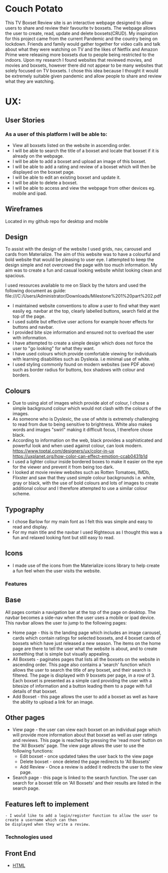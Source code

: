 # Couch Potato

This TV Boxset Review site is an interactive webpage designed to allow users to share and review their favourite tv boxsets.
The webpage allows the user to create, read, update and delete boxsets(CRUD).
My inspiration for this project came from the current Pandemic and the country being on lockdown. Friends and family would gather together
for video calls and talk about what they were watching on TV and the likes of Netflix and Amazon Prime were releasing more boxsets due to people being restricted
to the indoors. Upon my research I found websites that reviewed movies, and movies and boxsets, however there did not appear to be many websites that solely
focused on TV boxsets. I chose this idea because I thought it would be extremely suitable given pandemic and allow people to share and review what they are watching.

# UX:
## User Stories
### As a user of this platform I will be able to:
 - View all boxsets listed on the website in ascending order.
 - I will be able to search the title of a boxset and locate that boxset if it is already on the webpage.
 - I will be able to add a boxset and upload an image of this boxset.
 - I will be able to add a rating and review of a boxset which will then be displayed on the boxset page.
 - I will be able to edit an existing boxset and update it.
 - I will be able to delete a boxset.
 - I will be able to access and view the webpage from other devices eg. mobile and ipad.

## Wireframes
Located in my github repo for desktop and mobile

## Design
To assist with the design of the website I used grids, nav, carousel and cards from Materialize. The aim of this website
was to have a colourful and bold website that would be pleasing to user eye. I attempted to keep the design simple and not
overcrowd the page with too much information. My aim was to create a fun and casual looking website whilst looking clean and spacious.

I used resources available to me on Slack by the tutors and used the following document as guide:
file:///C:/Users/Administrator/Downloads/Milestone%201%20part%202.pdf

- I maintained website conventions to allow a user to find what they want easily eg. navbar at the top, 
clearly labelled buttons, search field at the top of the page.
- I used subtle but effective user actions for example hover effects for buttons and navbar.
- I provided bite size information and ensured not to overload the user with information.
- I have attempted to create a simple design which does not force the user to "go looking" for what they want.
- I have used colours which provide comfortable viewing for individuals with learning disabilities such as Dyslexia. i.e minimal use of white.
- I used styling commonly found on modern websites (see PDF above) such as border radius for buttons, box shadows with colour and borders.

## Colours
- Due to using alot of images which provide alot of colour, I chose a simple background colour which would not clash with the colours of the images.
- As someone who is Dyslexic, the use of white is extremely challenging to read from due to being sensitive to brightness.
White also makes words and images "swirl" making it difficult focus, I therefore chose black.
- According to information on the web, black provides a sophisticated and powerful look and when used against colour, can look modern.
    https://www.toptal.com/designers/ux/color-in-ux
    https://uxplanet.org/how-color-can-effect-emotion-ccab0431b1d
- I used a lighter colour inside bordered boxes to make it easier on the eye for the viewer and prevent it from being too dark.
- I looked at movie review websites such as Rotten Tomatoes, IMDb, Flixster and saw that they used simple colour backgrounds i.e. white, gray or black,
with the use of bold colours and lots of images to create additional colour and I therefore attempted to use a similar colour scheme.

## Typography
- I chose Barlow for my main font as I felt this was simple and easy to read and display.
- For my main title and the navbar I used Righteous as I thought this was a fun and relaxed looking font but still easy to read.

## Icons
- I made use of the icons from the Materialize icons library to help create a fun feel when the user visits the website.


### Features
## Base   
All pages contain a navigation bar at the top of the page on desktop. The navbar becomes a side-nav when the user
uses a mobile or ipad device. This navbar allows the user to jump to the following pages:
- Home page - this is the landing page which includes an image carousel, cards which contain ratings for selected boxsets,
and 4 boxset cards of boxsets which have just released a new season. The items on the home page are there to tell the user what the website is about,
and to create something that is simple but visually appealing.
- All Boxsets - paginates pages that lists all the boxsets on the website in ascending order. This page also contains a 'search'
function which allows the user to search the title of any boxset, and their search is filtered. The page is displayed with 9 boxsets per page, in a row of 3. Each
boxset is presented as a simple card providing the user with a bitesize of information and a button leading them to a page with full details of that boxset.
- Add Boxset - this page allows the user to add a boxset as well as have the ability to upload a link for an image.

## Other pages
- View page - the user can view each boxset on an individual page which will provide more information about that boxset as well as
user ratings and reviews. This page is reached by pressing the 'read more' button on the 'All Boxsets' page. 
The view page allows the user to use the following functions:
    - Edit boxset - once updated takes the user back to the view page
    - Delete boxset - once deleted the page redirects to 'All Boxsets'
    - Add Review - Once a review is added it redirects the user to the view page.
- Search page - this page is linked to the search function. The user can search for a boxset title on 'All Boxsets' and their results
are listed in the search page.

## Features left to implement
    - I would like to add a login/register function to allow the user to create a username which can then
    be displayed when they write a review.

### Technologies used

## Front End
- [HTML](https://en.wikipedia.org/wiki/HTML)



